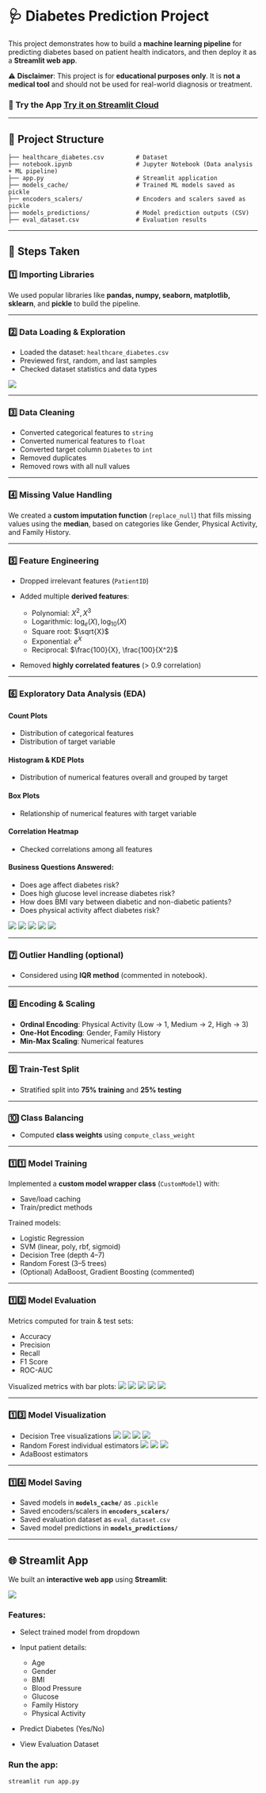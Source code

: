 # 🩺 Diabetes Prediction Project

This project demonstrates how to build a **machine learning pipeline** for predicting diabetes based on patient health indicators, and then deploy it as a **Streamlit web app**.

⚠️ **Disclaimer**: This project is for **educational purposes only**. It is **not a medical tool** and should not be used for real-world diagnosis or treatment.


### 🚀 Try the App [Try it on Streamlit Cloud](https://healthcarediabetesprediction-ch9kcdd9iouyetqjs9d3gv.streamlit.app/)

---

## 📂 Project Structure

```
├── healthcare_diabetes.csv         # Dataset
├── notebook.ipynb                  # Jupyter Notebook (Data analysis + ML pipeline)
├── app.py                          # Streamlit application
├── models_cache/                   # Trained ML models saved as pickle
├── encoders_scalers/               # Encoders and scalers saved as pickle
├── models_predictions/             # Model prediction outputs (CSV)
├── eval_dataset.csv                # Evaluation results
```

---

## 🚀 Steps Taken

### 1️⃣ Importing Libraries

We used popular libraries like **pandas, numpy, seaborn, matplotlib, sklearn**, and **pickle** to build the pipeline.

---

### 2️⃣ Data Loading & Exploration

* Loaded the dataset: `healthcare_diabetes.csv`
* Previewed first, random, and last samples
* Checked dataset statistics and data types

![](images/1.png)

---

### 3️⃣ Data Cleaning

* Converted categorical features to `string`
* Converted numerical features to `float`
* Converted target column `Diabetes` to `int`
* Removed duplicates
* Removed rows with all null values

---

### 4️⃣ Missing Value Handling

We created a **custom imputation function** (`replace_null`) that fills missing values using the **median**, based on categories like Gender, Physical Activity, and Family History.

---

### 5️⃣ Feature Engineering

* Dropped irrelevant features (`PatientID`)
* Added multiple **derived features**:

  * Polynomial: $X^2, X^3$
  * Logarithmic: $\log_e(X), \log_{10}(X)$
  * Square root: $\sqrt{X}$
  * Exponential: $e^X$
  * Reciprocal: $\frac{100}{X}, \frac{100}{X^2}$
* Removed **highly correlated features** (> 0.9 correlation)

---

### 6️⃣ Exploratory Data Analysis (EDA)

#### Count Plots

* Distribution of categorical features
* Distribution of target variable

#### Histogram & KDE Plots

* Distribution of numerical features overall and grouped by target

#### Box Plots

* Relationship of numerical features with target variable

#### Correlation Heatmap

* Checked correlations among all features

#### Business Questions Answered:

* Does age affect diabetes risk?
* Does high glucose level increase diabetes risk?
* How does BMI vary between diabetic and non-diabetic patients?
* Does physical activity affect diabetes risk?

![](images/2-1.png)
![](images/2-2.png)
![](images/2-3.png)
![](images/2-4.png)
![](images/2-5.png)

---

### 7️⃣ Outlier Handling (optional)

* Considered using **IQR method** (commented in notebook).

---

### 8️⃣ Encoding & Scaling

* **Ordinal Encoding**: Physical Activity (Low → 1, Medium → 2, High → 3)
* **One-Hot Encoding**: Gender, Family History
* **Min-Max Scaling**: Numerical features

---

### 9️⃣ Train-Test Split

* Stratified split into **75% training** and **25% testing**

---

### 🔟 Class Balancing

* Computed **class weights** using `compute_class_weight`

---

### 1️⃣1️⃣ Model Training

Implemented a **custom model wrapper class** (`CustomModel`) with:

* Save/load caching
* Train/predict methods

Trained models:

* Logistic Regression
* SVM (linear, poly, rbf, sigmoid)
* Decision Tree (depth 4–7)
* Random Forest (3–5 trees)
* (Optional) AdaBoost, Gradient Boosting (commented)

---

### 1️⃣2️⃣ Model Evaluation

Metrics computed for train & test sets:

* Accuracy
* Precision
* Recall
* F1 Score
* ROC-AUC

Visualized metrics with bar plots:
![](images/3-1.png)
![](images/3-2.png)
![](images/3-3.png)
![](images/3-4.png)
![](images/3-5.png)

---

### 1️⃣3️⃣ Model Visualization

* Decision Tree visualizations
![](images/4-1.png)
![](images/4-2.png)
![](images/4-3.png)
![](images/4-4.png)
* Random Forest individual estimators
![](images/4-5.png)
![](images/4-6.png)
![](images/4-7.png)
* AdaBoost estimators

---

### 1️⃣4️⃣ Model Saving

* Saved models in **`models_cache/`** as `.pickle`
* Saved encoders/scalers in **`encoders_scalers/`**
* Saved evaluation dataset as `eval_dataset.csv`
* Saved model predictions in **`models_predictions/`**

---

## 🌐 Streamlit App

We built an **interactive web app** using **Streamlit**:

![](images/5.png)

### Features:

* Select trained model from dropdown
* Input patient details:

  * Age
  * Gender
  * BMI
  * Blood Pressure
  * Glucose
  * Family History
  * Physical Activity
* Predict Diabetes (Yes/No)
* View Evaluation Dataset

### Run the app:

```bash
streamlit run app.py
```
